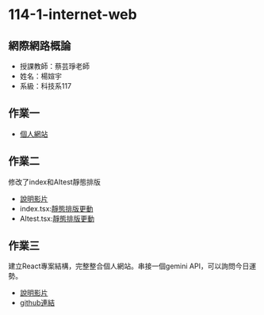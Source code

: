 # 114-1-internet-web
## 網際網路概論
- 授課教師：蔡芸琤老師
- 姓名：楊媗宇
- 系級：科技系117
 ## 作業一
- [個人網站](https://xuanyu410.github.io/114-1-internet-web/)
 ## 作業二
 修改了index和AItest靜態排版
- [說明影片](https://youtu.be/Fwt7aJ67F98)
- index.tsx:[靜態排版更動](https://github.com/xuanyu410/114-1-internet-web/blob/main/homework2/index.tsx)
- AItest.tsx:[靜態排版更動](https://github.com/xuanyu410/114-1-internet-web/blob/main/homework2/AItest.tsx)
## 作業三
建立React專案結構，完整整合個人網站。串接一個gemini API，可以詢問今日運勢。
- [說明影片](https://youtu.be/FkpDfz_tf4g)
- [github連結](https://github.com/xuanyu410/hw3)
  
